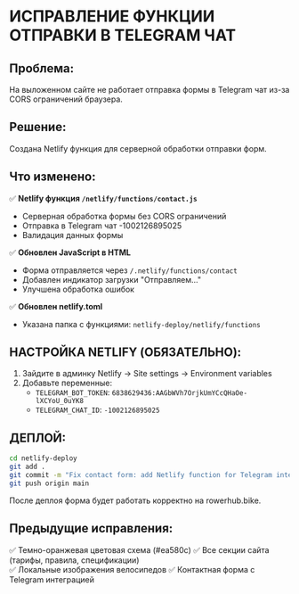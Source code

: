 # ИСПРАВЛЕНИЕ ФУНКЦИИ ОТПРАВКИ В TELEGRAM ЧАТ

## Проблема:
На выложенном сайте не работает отправка формы в Telegram чат из-за CORS ограничений браузера.

## Решение:
Создана Netlify функция для серверной обработки отправки форм.

## Что изменено:

✅ **Netlify функция `/netlify/functions/contact.js`**
- Серверная обработка формы без CORS ограничений
- Отправка в Telegram чат -1002126895025
- Валидация данных формы

✅ **Обновлен JavaScript в HTML**
- Форма отправляется через `/.netlify/functions/contact`
- Добавлен индикатор загрузки "Отправляем..."
- Улучшена обработка ошибок

✅ **Обновлен netlify.toml**
- Указана папка с функциями: `netlify-deploy/netlify/functions`

## НАСТРОЙКА NETLIFY (ОБЯЗАТЕЛЬНО):

1. Зайдите в админку Netlify → Site settings → Environment variables
2. Добавьте переменные:
   - `TELEGRAM_BOT_TOKEN`: `6838629436:AAGbWVh7OrjkUmYCcQHaOe-lXCYoU_0uYK8`
   - `TELEGRAM_CHAT_ID`: `-1002126895025`

## ДЕПЛОЙ:

```bash
cd netlify-deploy
git add .
git commit -m "Fix contact form: add Netlify function for Telegram integration"
git push origin main
```

После деплоя форма будет работать корректно на rowerhub.bike.

## Предыдущие исправления:

✅ Темно-оранжевая цветовая схема (#ea580c)
✅ Все секции сайта (тарифы, правила, спецификации)  
✅ Локальные изображения велосипедов
✅ Контактная форма с Telegram интеграцией